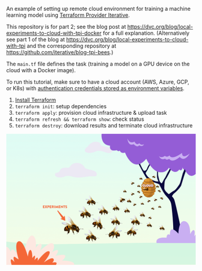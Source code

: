 An example of setting up remote cloud environment for training a machine learning model using [Terraform Provider Iterative](https://github.com/iterative/terraform-provider-iterative).

This repository is for part 2; see the blog post at <https://dvc.org/blog/local-experiments-to-cloud-with-tpi-docker> for a full explanation. (Alternatively see part 1 of the blog at <https://dvc.org/blog/local-experiments-to-cloud-with-tpi> and the corresponding repository at <https://github.com/iterative/blog-tpi-bees>.)

The `main.tf` file defines the task (training a model on a GPU device on the cloud with a Docker image).

To run this tutorial, make sure to have a cloud account (AWS, Azure, GCP, or K8s) with [authentication credentials stored as environment variables](https://registry.terraform.io/providers/iterative/iterative/latest/docs/guides/authentication).

1. [Install Terraform](https://www.terraform.io/downloads)
2. `terraform init`: setup dependencies
3. `terraform apply`: provision cloud infrastructure & upload task
4. `terraform refresh && terraform show`: check status
5. `terraform destroy`: download results and terminate cloud infrastructure

![](https://github.com/iterative/dvc.org/raw/master/static/uploads/images/2022-05-12/header-bees.png)
